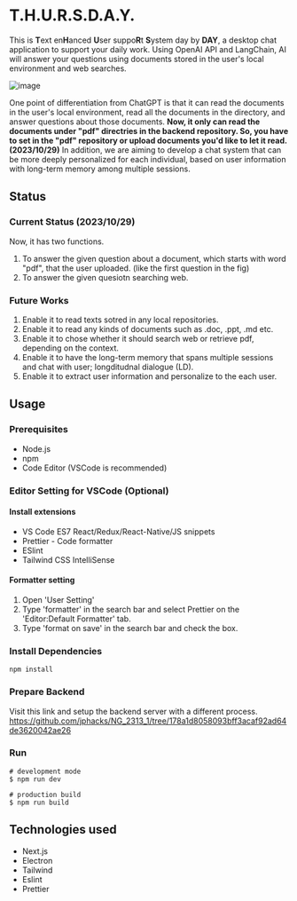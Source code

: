 # T.H.U.R.S.D.A.Y.
This is **T**ext en**H**anced **U**ser suppo**R**t **S**ystem day by **DAY**, a desktop chat application to support your daily work. 
Using OpenAI API and LangChain, AI will answer your questions using documents stored in the user's local environment and web searches.

![image](https://github.com/jphacks/NG_2313/assets/50434558/45e9c58c-ce1d-406b-bf87-2e32600f40bd)

One point of differentiation from ChatGPT is that it can read the documents in the user's local environment, read all the documents in the directory, and answer questions about those documents. 
**Now, it only can read the documents under "pdf" directries in the backend repository. So, you have to set in the "pdf" repository or upload documents you'd like to let it read.(2023/10/29)**
In addition, we are aiming to develop a chat system that can be more deeply personalized for each individual, based on user information with long-term memory among multiple sessions.

## Status
### Current Status (2023/10/29)
Now, it has two functions.

1. To answer the given question about a document, which starts with word "pdf", that the user uploaded. (like the first question in the fig)
2. To answer the given quesiotn searching web.

### Future Works
1. Enable it to read texts sotred in any local repositories.
2. Enable it to read any kinds of documents such as .doc, .ppt, .md etc.
3. Enable it to chose whether it should search web or retrieve pdf, depending on the context.
4. Enable it to have the long-term memory that spans multiple sessions and chat with user; longditudnal dialogue (LD).
5. Enable it to extract user information and personalize to the each user.

## Usage

### Prerequisites

- Node.js
- npm
- Code Editor (VSCode is recommended)

### Editor Setting for VSCode (Optional)

#### Install extensions

- VS Code ES7 React/Redux/React-Native/JS snippets
- Prettier - Code formatter
- ESlint
- Tailwind CSS IntelliSense

#### Formatter setting

1. Open 'User Setting'
1. Type 'formatter' in the search bar and select Prettier on the 'Editor:Default Formatter' tab.
1. Type 'format on save' in the search bar and check the box.

### Install Dependencies

```
npm install
```

### Prepare Backend
Visit this link and setup the backend server with a different process.
https://github.com/jphacks/NG_2313_1/tree/178a1d8058093bff3acaf92ad64de3620042ae26

### Run

```
# development mode
$ npm run dev

# production build
$ npm run build
```

## Technologies used

- Next.js
- Electron
- Tailwind
- Eslint
- Prettier
